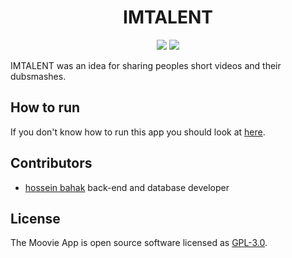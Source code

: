 
<h1 align="center"> IMTALENT </h1>

<p align="center">
  <img src="https://img.shields.io/static/v1?label=Backend&message=Django&color=blue">
  <img src="https://img.shields.io/static/v1?label=Frontend&message=HTML/CSS&color=success">
  
IMTALENT was an idea for sharing peoples short videos and their dubsmashes.


## How to run
If you don't know how to run this app you should look at [here](https://github.com/hosseinbahak/SE2/wiki/How-to-use).

## Contributors
* [hossein bahak](https://github.com/hosseinbahak) back-end and database developer

## License
The Moovie App is open source software licensed as [GPL-3.0](https://github.com/hosseinbahak/SE2/blob/main/LICENSE).
